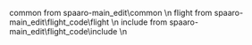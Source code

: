 common from spaaro-main_edit\common  \n
flight from spaaro-main_edit\flight_code\flight    \n
include from spaaro-main_edit\flight_code\include    \n
